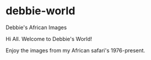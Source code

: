 # debbie-world

Debbie's African Images

Hi All.   Welcome to Debbie's World!

Enjoy the images from my African safari's  1976-present.
